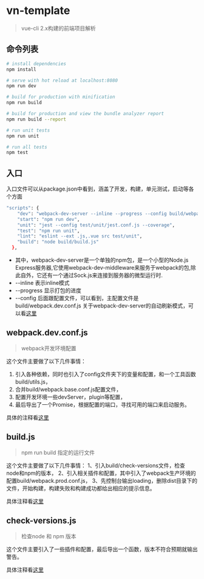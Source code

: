 # vn-template

> vue-cli 2.x构建的前端项目解析

## 命令列表

``` bash
# install dependencies
npm install

# serve with hot reload at localhost:8080
npm run dev

# build for production with minification
npm run build

# build for production and view the bundle analyzer report
npm run build --report

# run unit tests
npm run unit

# run all tests
npm test
```

## 入口
入口文件可以从package.json中看到，涵盖了开发，构建，单元测试，启动等各个方面
``` bash
"scripts": {
    "dev": "webpack-dev-server --inline --progress --config build/webpack.dev.conf.js",
    "start": "npm run dev",
    "unit": "jest --config test/unit/jest.conf.js --coverage",
    "test": "npm run unit",
    "lint": "eslint --ext .js,.vue src test/unit",
    "build": "node build/build.js"
  },
```

- 其中，webpack-dev-server是一个单独的npm包，是一个小型的Node.js Express服务器,它使用webpack-dev-middleware来服务于webpack的包,除此自外，它还有一个通过Sock.js来连接到服务器的微型运行时.
- --inline 表示inline模式
- --progress 显示打包的进度
- --config 后面跟配置文件，可以看到，主配置文件是build/webpack.dev.conf.js
关于webpack-dev-server的自动刷新模式，可以看[这里](https://github.com/NickChuCode/vn-template/issues/1)
## webpack.dev.conf.js
> webpack开发环境配置

这个文件主要做了以下几件事情：
1. 引入各种依赖，同时也引入了config文件夹下的变量和配置，和一个工具函数build/utils.js，
2. 合并build/webpack.base.conf.js配置文件，
3. 配置开发环境一些devServer，plugin等配置，
4. 最后导出了一个Promise，根据配置的端口，寻找可用的端口来启动服务。

具体的注释看[这里](https://github.com/NickChuCode/vn-template/blob/master/build/webpack.dev.conf.js)

## build.js
> npm run build 指定的运行文件

这个文件主要做了以下几件事情：
1、引入build/check-versions文件，检查node和npm的版本，
2、引入相关插件和配置，其中引入了webpack生产环境的配置build/webpack.prod.conf.js，
3、先控制台输出loading，删除dist目录下的文件，开始构建，构建失败和构建成功都给出相应的提示信息。

具体注释看[这里](https://github.com/NickChuCode/vn-template/blob/master/build/build.js)

## check-versions.js
> 检查node 和 npm 版本

这个文件主要引入了一些插件和配置，最后导出一个函数，版本不符合预期就输出警告。

具体注释看[这里](https://github.com/NickChuCode/vn-template/blob/master/build/check-versions.js)
